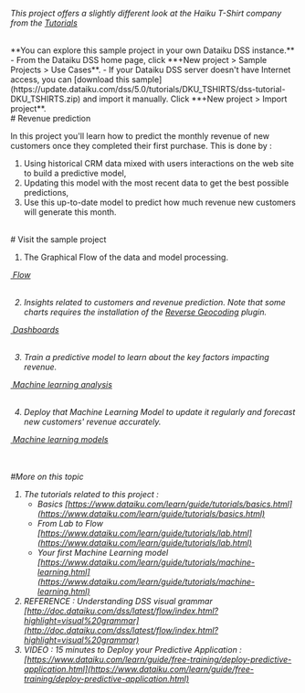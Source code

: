 _This project offers a slightly different look at the Haiku T-Shirt company from the [Tutorials](https://www.dataiku.com/learn/guide/tutorials/basics.html)_


<br/>
**You can explore this sample project in your own Dataiku DSS instance.**  
- From the Dataiku DSS home page, click **+New project > Sample Projects > Use Cases**.
- If your Dataiku DSS server doesn't have Internet access, you can [download this sample](https://update.dataiku.com/dss/5.0/tutorials/DKU_TSHIRTS/dss-tutorial-DKU_TSHIRTS.zip) and import it manually.  Click **+New project > Import project**.

<br/>
# Revenue prediction

In this project you'll learn how to predict the monthly revenue of new customers once they completed their first purchase.
This is done by :

1. Using historical CRM data mixed with users interactions on the web site to build a predictive model,
2. Updating this model with the most recent data to get the best possible predictions,
3. Use this up-to-date model to predict how much revenue new customers will generate this month.

<br/>
# Visit the sample project


1. The Graphical Flow of the data and model processing.<br/>
<p class="text-center">
<a href="/projects/DKU_TSHIRTS/flow/"  class="btn btn-datasets-color btn-cta-big-mod"><i class="icon-dku-sample_project" class="btn-cta-big-mod-icon" />&nbsp;Flow</a><br/><br/>
</p>

2. Insights related to customers and revenue prediction.
Note that some charts requires the installation of the [Reverse Geocoding](https://www.dataiku.com/community/plugins/info/geoadmin.html) plugin.
<p class="text-center">
<a href="/projects/DKU_TSHIRTS/dashboards/"  class="btn btn-datasets-color btn-cta-big-mod"><i class="icon-dku-sample_project" class="btn-cta-big-mod-icon" />&nbsp;Dashboards</a><br/><br/>
</p>


3. Train a predictive model to learn about the key factors impacting revenue.
<p class="text-center">
<a href="/projects/DKU_TSHIRTS/analysis/xXTYPWEJ/"  class="btn btn-datasets-color btn-cta-big-mod"><i class="icon-dku-sample_project" class="btn-cta-big-mod-icon" />&nbsp;Machine learning analysis</a><br/><br/>
</p>


4. Deploy that Machine Learning Model to update it regularly and forecast new customers' revenue accurately.
<p class="text-center">
<a href="/projects/DKU_TSHIRTS/analysis/gPd2KlKo/"  class="btn btn-datasets-color btn-cta-big-mod"><i class="icon-dku-sample_project" class="btn-cta-big-mod-icon" />&nbsp;Machine learning models</a><br/><br/>
</p>


<br/>
#More on this topic


1.  The tutorials related to this project :
    * Basics [https://www.dataiku.com/learn/guide/tutorials/basics.html](https://www.dataiku.com/learn/guide/tutorials/basics.html) 
    * From Lab to Flow [https://www.dataiku.com/learn/guide/tutorials/lab.html](https://www.dataiku.com/learn/guide/tutorials/lab.html)
    * Your first Machine Learning model [https://www.dataiku.com/learn/guide/tutorials/machine-learning.html](https://www.dataiku.com/learn/guide/tutorials/machine-learning.html)
2.  REFERENCE : Understanding DSS visual grammar [http://doc.dataiku.com/dss/latest/flow/index.html?highlight=visual%20grammar](http://doc.dataiku.com/dss/latest/flow/index.html?highlight=visual%20grammar)
3.  VIDEO : 15 minutes to Deploy your Predictive Application : [https://www.dataiku.com/learn/guide/free-training/deploy-predictive-application.html](https://www.dataiku.com/learn/guide/free-training/deploy-predictive-application.html)